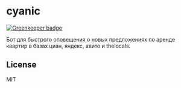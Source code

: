 # cyanic
[![Greenkeeper badge](https://badges.greenkeeper.io/norbornen/cyanic.svg)](https://greenkeeper.io/)

Бот для быстрого оповещения о новых предложениях по аренде квартир в базах циан, яндекс, авито и thelocals.


## License
MIT 
